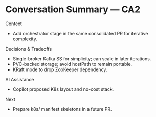# Conversation Summary — CA2

Context
- Add orchestrator stage in the same consolidated PR for iterative complexity.

Decisions & Tradeoffs
- Single-broker Kafka SS for simplicity; can scale in later iterations.
- PVC-backed storage; avoid hostPath to remain portable.
- KRaft mode to drop ZooKeeper dependency.

AI Assistance
- Copilot proposed K8s layout and no-cost stack.

Next
- Prepare k8s/ manifest skeletons in a future PR.